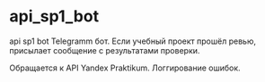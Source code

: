 # api_sp1_bot
api sp1 bot
Telegramm бот. Если учебный проект прошёл ревью, присылает сообщение с результатами проверки.

Обращается к API Yandex Praktikum. Логгирование ошибок.
